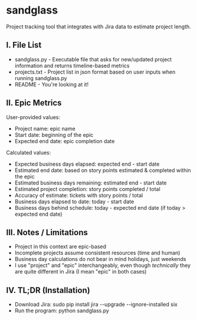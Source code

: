 # sandglass
Project tracking tool that integrates with Jira data to estimate project length.

I. File List
-------------------------
* sandglass.py - Executable file that asks for new/updated project information and returns timeline-based metrics
* projects.txt - Project list in json format based on user inputs when running sandglass.py
* README - You're looking at it!

II. Epic Metrics
-------------------------
User-provided values:
* Project name: epic name
* Start date: beginning of the epic
* Expected end date: epic completion date

Calculated values:
* Expected business days elapsed: expected end - start date
* Estimated end date: based on story points estimated & completed within the epic
* Estimated business days remaining: estimated end - start date
* Estimated project completion: story points completed / total
* Accuracy of estimate: tickets with story points / total
* Business days elapsed to date: today - start date
* Business days behind schedule: today - expected end date (if today > expected end date)

III. Notes / Limitations
-------------------------
* Project in this context are epic-based
* Incomplete projects assume consistent resources (time and human)
* Business day calculations do not bear in mind holidays, just weekends
* I use "project" and "epic" interchangeably, even though *technically* they are quite different in Jira (I mean "epic" in both cases)

IV. TL;DR (Installation)
-------------------------
* Download Jira: sudo pip install jira --upgrade --ignore-installed six
* Run the program: python sandglass.py
